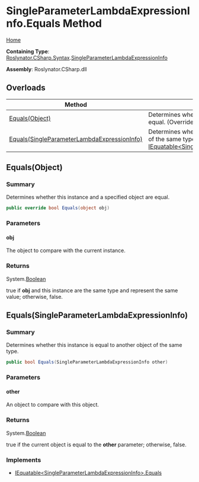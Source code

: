 # SingleParameterLambdaExpressionInfo\.Equals Method

[Home](../../../../../README.md)

**Containing Type**: [Roslynator.CSharp.Syntax](../../README.md)\.[SingleParameterLambdaExpressionInfo](../README.md)

**Assembly**: Roslynator\.CSharp\.dll

## Overloads

| Method | Summary |
| ------ | ------- |
| [Equals(Object)](#Roslynator_CSharp_Syntax_SingleParameterLambdaExpressionInfo_Equals_System_Object_) | Determines whether this instance and a specified object are equal\. \(Overrides [ValueType.Equals](https://docs.microsoft.com/en-us/dotnet/api/system.valuetype.equals)\) |
| [Equals(SingleParameterLambdaExpressionInfo)](#Roslynator_CSharp_Syntax_SingleParameterLambdaExpressionInfo_Equals_Roslynator_CSharp_Syntax_SingleParameterLambdaExpressionInfo_) | Determines whether this instance is equal to another object of the same type\. \(Implements [IEquatable\<SingleParameterLambdaExpressionInfo>.Equals](https://docs.microsoft.com/en-us/dotnet/api/system.iequatable-1.equals)\) |

## Equals\(Object\)<a name="Roslynator_CSharp_Syntax_SingleParameterLambdaExpressionInfo_Equals_System_Object_"></a>

### Summary

Determines whether this instance and a specified object are equal\.

```csharp
public override bool Equals(object obj)
```

### Parameters

#### obj



The object to compare with the current instance\. 

### Returns

System\.[Boolean](https://docs.microsoft.com/en-us/dotnet/api/system.boolean)

true if **obj** and this instance are the same type and represent the same value; otherwise, false\. 

## Equals\(SingleParameterLambdaExpressionInfo\)<a name="Roslynator_CSharp_Syntax_SingleParameterLambdaExpressionInfo_Equals_Roslynator_CSharp_Syntax_SingleParameterLambdaExpressionInfo_"></a>

### Summary

Determines whether this instance is equal to another object of the same type\.

```csharp
public bool Equals(SingleParameterLambdaExpressionInfo other)
```

### Parameters

#### other



An object to compare with this object\.

### Returns

System\.[Boolean](https://docs.microsoft.com/en-us/dotnet/api/system.boolean)

true if the current object is equal to the **other** parameter; otherwise, false\.

### Implements

* [IEquatable\<SingleParameterLambdaExpressionInfo>.Equals](https://docs.microsoft.com/en-us/dotnet/api/system.iequatable-1.equals)
